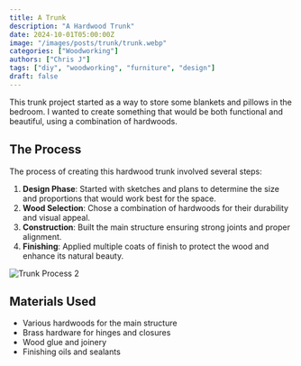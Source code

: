 ```yaml
---
title: A Trunk
description: "A Hardwood Trunk"
date: 2024-10-01T05:00:00Z
image: "/images/posts/trunk/trunk.webp"
categories: ["Woodworking"]
authors: ["Chris J"]
tags: ["diy", "woodworking", "furniture", "design"]
draft: false
---
```


This trunk project started as a way to store some blankets and pillows in the bedroom. I wanted to create something that would be both functional and beautiful, using a combination of hardwoods.

## The Process

The process of creating this hardwood trunk involved several steps:

1. **Design Phase**: Started with sketches and plans to determine the size and proportions that would work best for the space.
2. **Wood Selection**: Chose a combination of hardwoods for their durability and visual appeal.
3. **Construction**: Built the main structure ensuring strong joints and proper alignment.
4. **Finishing**: Applied multiple coats of finish to protect the wood and enhance its natural beauty.

![Trunk Process 2](/images/posts/trunk/trunk-2.webp)

<!-- ![Trunk Process 3](/images/posts/trunk/trunk-3.webp)

![Trunk Process 4](/images/posts/trunk/trunk-4.webp)

![Trunk Process 5](/images/posts/trunk/trunk-5.webp)

![Trunk Process 6](/images/posts/trunk/trunk-6.webp) -->

## Materials Used

- Various hardwoods for the main structure
- Brass hardware for hinges and closures
- Wood glue and joinery
- Finishing oils and sealants
